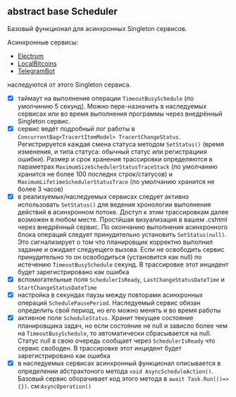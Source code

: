 ## abstract base Scheduler

Базовый функционал для асинхронных Singleton сервисов.

Асинхронные сервисы:
- [Electrum](https://github.com/badhitman/ScheduleServices/tree/master/Singleton/ElectrumSingletonAsyncSheduler)
- [LocalBitcoins](https://github.com/badhitman/ScheduleServices/tree/master/Singleton/LocalbitcoinsBtcRateSingletonAsyncScheduler)
- [TelegramBot](https://github.com/badhitman/ScheduleServices/tree/master/Singleton/TelegramBotSingletonAsyncSheduler)

наследуются от этого Singleton сервиса.

- [x] таймаут на выполнение операции `TimeoutBusySchedule` (по умолчинию 5 секунд). Можно пере-назначить в наследуемых сервисах или во время выполнения программы через внедрённый Singleton сервис.
- [x] сервис ведёт подробный лог работы в `ConcurrentBag<TracertItemModel> TracertChangeStatus`. Регистрируется каждая смена статуса методом `SetStatus()` (время изменения, и типа статуса: обычный статус или регистрациия ошибки). Размер и срок хранения трассировки определяются в параметрах `MaximumSizeSchedulerStatusTraceStack` (по умолчанию хранится не более 100 последнх строк/статусов) и `MaximumLifetimeSchedulerStatusTrace` (по умолчанию хранится не более 3 часов)
- [x] в реализуемых/наследуемых сервисах следует активно использовать `SetStatus()` для ведения хронологии выполнения действий в асинхронном потоке. Доступ  к этим трассировкам далее возможен в любом месте. Простйшая визуализация в вашем .cshtml через внедрённый сервис. По окончанию выполнения асинхронного блока операций следует принудительно установить `SetStatus(null)`. Это сигнализирует о том что планировщик корректно выполнил задание и ожидает следуещего вызова. Если не освободить сервис принудительно то он освободиться (установится как null) по истечению `TimeoutBusySchedule` секунд. В трассировке этот инцидент будет зарегистрировано как ошибка
- [x] вспомогательные поля `SchedulerIsReady`, `LastChangeStatusDateTime` и `StartChangeStatusDateTime`
- [x] настройка в секундах паузы между повторами асинхронных операций `SchedulePausePeriod`. Наследуемый сервис обязан определить свой период, но его можно менять и во время работы
- [x] активное поле `ScheduleStatus`. Хранит текущее состояние планировщика задач, но если состояние не null и зависло более чем на `TimeoutBusySchedule`, то автоматически сбрасывается на null. Статус null в свою очередь сообщает через `SchedulerIsReady` что сервис свободен.  В трассировке этот инцидент будет зарегистрировано как ошибка
- [x] в наследуемых сервисах асинхронный функционал описывается в определении абстрактоного метода `void AsyncScheduleAction()`. Базовый сервис оборачивает код этого метода в `await Task.Run(()=>{})`. см:`AsyncOperation()`